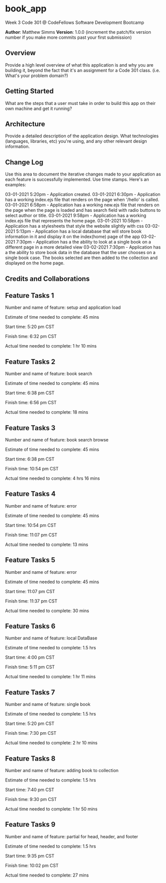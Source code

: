 # book_app

Week 3 Code 301 @ CodeFellows Software Development Bootcamp

**Author**: Matthew Simms
**Version**: 1.0.0 (increment the patch/fix version number if you make more commits past your first submission)

## Overview
Provide a high level overview of what this application is and why you are building it, beyond the fact that it's an assignment for a Code 301 class. (i.e. What's your problem domain?) 

## Getting Started
 What are the steps that a user must take in order to build this app on their own machine and get it running? 

## Architecture
 Provide a detailed description of the application design. What technologies (languages, libraries, etc) you're using, and any other relevant design information. 

## Change Log
Use this area to document the iterative changes made to your application as each feature is successfully implemented. Use time stamps. Here's an examples:

03-01-2021 5:20pm - Application created.
03-01-2021 6:30pm - Application has a working index.ejs file that renders on the page when '/hello' is called.
03-01-2021 6:58pm - Application has a working new.ejs file that renders on the page when the page is loaded and has search field with radio buttons to select author or title. 
03-01-2021 9:58pm - Application has a working index.ejs file that represents the home page.
03-01-2021 10:58pm - Application has a stylesheets that style the website slightly with css 
03-02-2021 5:13pm - Application has a local database that will store book information in it and display it on the index(home) page of the app
03-02-2021 7:30pm - Application has a the ability to look at a single book on a different page in a more detailed view
03-02-2021 7:30pm - Application has a the ability to store book data in the database that the user chooses on a single book case. The books selected are then added to the collection and displayed on the home page. 


## Credits and Collaborations


## Feature Tasks 1

Number and name of feature: setup and application load

Estimate of time needed to complete: 45 mins

Start time: 5:20 pm CST

Finish time: 6:32 pm CST

Actual time needed to complete: 1 hr 10 mins

## Feature Tasks 2

Number and name of feature: book search

Estimate of time needed to complete: 45 mins

Start time: 6:38 pm CST

Finish time: 6:56 pm CST

Actual time needed to complete: 18 mins

## Feature Tasks 3

Number and name of feature: book search browse

Estimate of time needed to complete: 45 mins

Start time: 6:38 pm CST

Finish time: 10:54 pm CST

Actual time needed to complete: 4 hrs 16 mins

## Feature Tasks 4

Number and name of feature: error

Estimate of time needed to complete: 45 mins

Start time: 10:54 pm CST

Finish time: 11:07 pm CST

Actual time needed to complete: 13 mins

## Feature Tasks 5

Number and name of feature: error

Estimate of time needed to complete: 45 mins

Start time: 11:07 pm CST

Finish time: 11:37 pm CST

Actual time needed to complete: 30 mins

## Feature Tasks 6

Number and name of feature: local DataBase

Estimate of time needed to complete: 1.5 hrs

Start time: 4:00 pm CST

Finish time: 5:11 pm CST

Actual time needed to complete: 1 hr 11 mins

## Feature Tasks 7

Number and name of feature: single book 

Estimate of time needed to complete: 1.5 hrs

Start time: 5:20 pm CST

Finish time: 7:30 pm CST

Actual time needed to complete: 2 hr 10 mins

## Feature Tasks 8

Number and name of feature: adding book to collection

Estimate of time needed to complete: 1.5 hrs

Start time: 7:40 pm CST

Finish time: 9:30 pm CST

Actual time needed to complete: 1 hr 50 mins

## Feature Tasks 9

Number and name of feature: partial for head, header, and footer

Estimate of time needed to complete: 1.5 hrs

Start time: 9:35 pm CST

Finish time: 10:02 pm CST

Actual time needed to complete: 27 mins